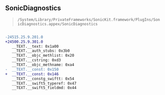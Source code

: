 ## SonicDiagnostics

> `/System/Library/PrivateFrameworks/SonicKit.framework/PlugIns/SonicDiagnostics.appex/SonicDiagnostics`

```diff

-24515.25.9.201.0
+24500.25.9.301.0
   __TEXT.__text: 0x1a00
   __TEXT.__auth_stubs: 0x3b0
   __TEXT.__objc_methlist: 0x20
   __TEXT.__cstring: 0xd3
   __TEXT.__objc_methname: 0xa4
-  __TEXT.__const: 0x150
+  __TEXT.__const: 0x146
   __TEXT.__constg_swiftt: 0x54
   __TEXT.__swift5_typeref: 0x47
   __TEXT.__swift5_fieldmd: 0x44

```
